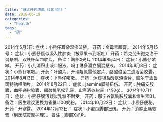 ```yaml
---
title: "就诊开药清单（2014年）"
date: 2018-06-19
categories: 
  - "health"
tags: 
  - "药"
---
```


2014年5月5日: 症状：小熊仔耳朵湿疹流脓。 开药：金霉素眼膏。 2014年5月15号： 症状：小熊仔疑似吸入性肺炎（被苹果卡到呕吐） 开药：希克劳头孢克洛干混悬剂、双歧杆菌四联片。 备注：胸部X光片 2014年8月4日： 症状：小熊仔咳嗽。 开药：小儿消积止咳口服液、吗丁啉多潘立酮混悬液。 2014年8月8日： 症状：小熊仔咳嗽。 开药：叶酸片、开瑞坦氯雷他定片、酪酸俊菌二连活菌胶囊。 2014年8月13日： 症状：小熊仔咳嗽。 开药：沐舒坦盐酸氨溴索片、顺尔宁孟鲁司特钠咀嚼片。 2014年8月22日： 症状：jasmine脚部扭伤。 开药：肿痛安胶囊、血塞通软胶囊、醋酸氟氢松乳膏、止痛消炎软膏（450g）。 2014年10月1日： 症状：小熊仔腹泻疑似乳糖不耐受。 开药：那宁谷氨酰胺胶囊和维生素B1。 备注：医生建议更换为雀巢L100奶粉。 2014年10月22日： 症状：小熊仔便秘。 开药：开塞露。 2014年12月12日： 症状：小蜜瓜脚部扭伤。 开药：消肿止痛软膏（到医院按摩护理）。 备注：脚部X光片。
